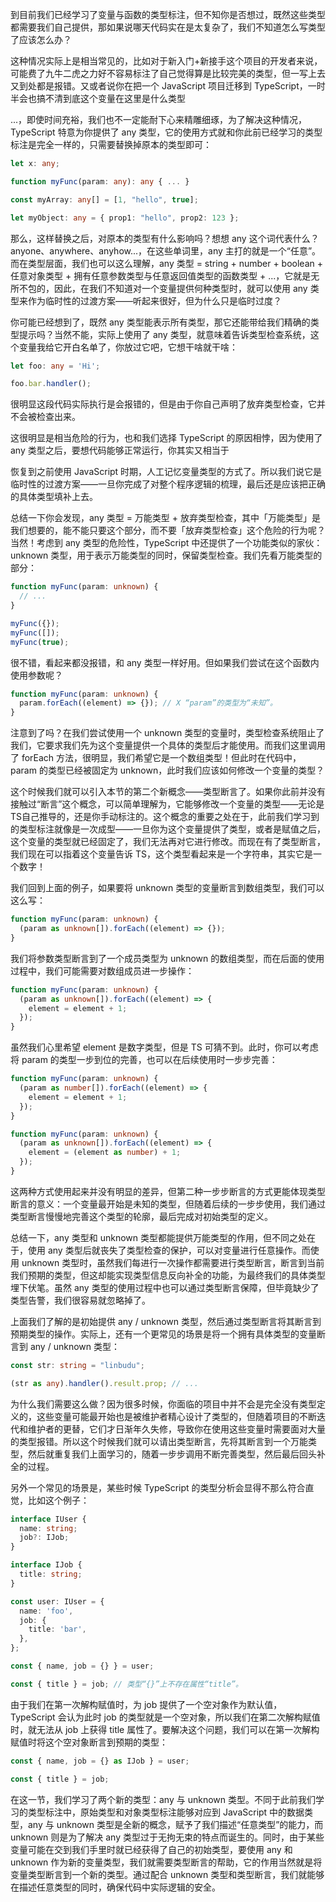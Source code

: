 到目前我们已经学习了变量与函数的类型标注，但不知你是否想过，既然这些类型都需要我们自己提供，那如果说哪天代码实在是太复杂了，我们不知道怎么写类型了应该怎么办？

这种情况实际上是相当常见的，比如对于新入门+新接手这个项目的开发者来说，可能费了九牛二虎之力好不容易标注了自己觉得算是比较完美的类型，但一写上去又到处都是报错。又或者说你在把一个 JavaScript 项目迁移到 TypeScript，一时半会也搞不清到底这个变量在这里是什么类型

...，即使时间充裕，我们也不一定能耐下心来精雕细琢，为了解决这种情况，TypeScript 特意为你提供了 any 类型，它的使用方式就和你此前已经学习的类型标注是完全一样的，只需要替换掉原本的类型即可：

```typescript
let x: any;

function myFunc(param: any): any { ... }

const myArray: any[] = [1, "hello", true];

let myObject: any = { prop1: "hello", prop2: 123 };
```

那么，这样替换之后，对原本的类型有什么影响吗？想想 any 这个词代表什么？anyone、anywhere、anyhow...，在这些单词里，any 主打的就是一个“任意”。而在类型层面，我们也可以这么理解，any 类型 = string + number + boolean + 任意对象类型 + 拥有任意参数类型与任意返回值类型的函数类型 + ...，它就是无所不包的，因此，在我们不知道对一个变量提供何种类型时，就可以使用 any 类型来作为临时性的过渡方案——听起来很好，但为什么只是临时过度？

你可能已经想到了，既然 any 类型能表示所有类型，那它还能带给我们精确的类型提示吗？当然不能，实际上使用了 any 类型，就意味着告诉类型检查系统，这个变量我给它开白名单了，你放过它吧，它想干啥就干啥：

```typescript
let foo: any = 'Hi';

foo.bar.handler();
```

很明显这段代码实际执行是会报错的，但是由于你自己声明了放弃类型检查，它并不会被检查出来。

这很明显是相当危险的行为，也和我们选择 TypeScript 的原因相悖，因为使用了 any 类型之后，要想代码能够正常运行，你其实又相当于

恢复到之前使用 JavaScript 时期，人工记忆变量类型的方式了。所以我们说它是临时性的过渡方案——一旦你完成了对整个程序逻辑的梳理，最后还是应该把正确的具体类型填补上去。

总结一下你会发现，any 类型 = 万能类型 + 放弃类型检查，其中「万能类型」是我们想要的，能不能只要这个部分，而不要「放弃类型检查」这个危险的行为呢？当然！考虑到 any 类型的危险性，TypeScript 中还提供了一个功能类似的家伙：unknown 类型，用于表示万能类型的同时，保留类型检查。我们先看万能类型的部分：

```typescript
function myFunc(param: unknown) {
  // ...
}

myFunc({});
myFunc([]);
myFunc(true);
```

很不错，看起来都没报错，和 any 类型一样好用。但如果我们尝试在这个函数内使用参数呢？

```typescript
function myFunc(param: unknown) {
  param.forEach((element) => {}); // X “param”的类型为“未知”。
}
```

注意到了吗？在我们尝试使用一个 unknown 类型的变量时，类型检查系统阻止了我们，它要求我们先为这个变量提供一个具体的类型后才能使用。而我们这里调用了 forEach 方法，很明显，我们希望它是一个数组类型！但此时在代码中，param 的类型已经被固定为 unknown，此时我们应该如何修改一个变量的类型？

这个时候我们就可以引入本节的第二个新概念——类型断言了。如果你此前并没有接触过“断言”这个概念，可以简单理解为，它能够修改一个变量的类型——无论是TS自己推导的，还是你手动标注的。这个概念的重要之处在于，此前我们学习到的类型标注就像是一次成型——一旦你为这个变量提供了类型，或者是赋值之后，这个变量的类型就已经固定了，我们无法再对它进行修改。而现在有了类型断言，我们现在可以指着这个变量告诉 TS，这个类型看起来是一个字符串，其实它是一个数字！

我们回到上面的例子，如果要将 unknown 类型的变量断言到数组类型，我们可以这么写：

```typescript
function myFunc(param: unknown) {
  (param as unknown[]).forEach((element) => {});
}
```

我们将参数类型断言到了一个成员类型为 unknown 的数组类型，而在后面的使用过程中，我们可能需要对数组成员进一步操作：

```typescript
function myFunc(param: unknown) {
  (param as unknown[]).forEach((element) => {
    element = element + 1;
  });
}
```

虽然我们心里希望 element 是数字类型，但是 TS 可猜不到。此时，你可以考虑将 param 的类型一步到位的完善，也可以在后续使用时一步步完善：

```typescript
function myFunc(param: unknown) {
  (param as number[]).forEach((element) => {
    element = element + 1;
  });
}

function myFunc(param: unknown) {
  (param as unknown[]).forEach((element) => {
    element = (element as number) + 1;
  });
}
```

这两种方式使用起来并没有明显的差异，但第二种一步步断言的方式更能体现类型断言的意义：一个变量最开始是未知的类型，但随着后续的一步步使用，我们通过类型断言慢慢地完善这个类型的轮廓，最后完成对初始类型的定义。

总结一下，any 类型和 unknown 类型都能提供万能类型的作用，但不同之处在于，使用 any 类型后就丧失了类型检查的保护，可以对变量进行任意操作。而使用 unknown 类型时，虽然我们每进行一次操作都需要进行类型断言，断言到当前我们预期的类型，但这却能实现类型信息反向补全的功能，为最终我们的具体类型埋下伏笔。虽然 any 类型的使用过程中也可以通过类型断言保障，但毕竟缺少了类型告警，我们很容易就忽略掉了。

上面我们了解的是初始提供 any / unknown 类型，然后通过类型断言将其断言到预期类型的操作。实际上，还有一个更常见的场景是将一个拥有具体类型的变量断言到 any / unknown 类型：

```typescript
const str: string = "linbudu";

(str as any).handler().result.prop; // ...
```

为什么我们需要这么做？因为很多时候，你面临的项目中并不会是完全没有类型定义的，这些变量可能最开始也是被维护者精心设计了类型的，但随着项目的不断迭代和维护者的更替，它们才日渐年久失修，导致你在使用这些变量时需要面对大量的类型报错。所以这个时候我们就可以请出类型断言，先将其断言到一个万能类型，然后就重复我们上面学习的，随着一步步调用不断完善类型，然后最后回头补全的过程。

另外一个常见的场景是，某些时候 TypeScript 的类型分析会显得不那么符合直觉，比如这个例子：

```typescript
interface IUser {
  name: string;
  job?: IJob;
}

interface IJob {
  title: string;
}

const user: IUser = {
  name: 'foo',
  job: {
    title: 'bar',
  },
};

const { name, job = {} } = user;

const { title } = job; // 类型“{}”上不存在属性“title”。
```

由于我们在第一次解构赋值时，为 job 提供了一个空对象作为默认值，TypeScript 会认为此时 job 的类型就是一个空对象，所以我们在第二次解构赋值时，就无法从 job 上获得 title 属性了。要解决这个问题，我们可以在第一次解构赋值时将这个空对象断言到预期的类型：

```typescript
const { name, job = {} as IJob } = user;

const { title } = job;
```

在这一节，我们学习了两个新的类型：any 与 unknown 类型。不同于此前我们学习的类型标注中，原始类型和对象类型标注能够对应到 JavaScript 中的数据类型，any 与 unknown 类型是全新的概念，赋予了我们描述“任意类型”的能力，而 unknown 则是为了解决 any 类型过于无拘无束的特点而诞生的。同时，由于某些变量可能在交到我们手里时就已经获得了自己的初始类型，要使用 any 和 unknown 作为新的变量类型，我们就需要类型断言的帮助，它的作用当然就是将变量类型断言到一个新的类型。通过配合 unknown 类型和类型断言，我们就能够在描述任意类型的同时，确保代码中实际逻辑的安全。